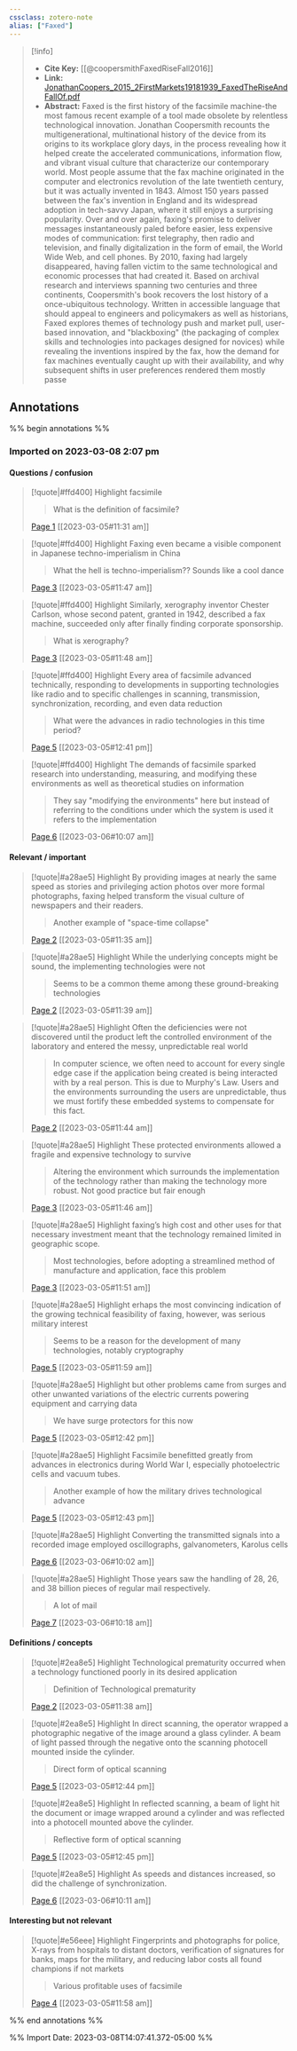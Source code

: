 ```yaml
---
cssclass: zotero-note
alias: ["Faxed"]
---
```


> [!info]
> - **Cite Key:** [[@coopersmithFaxedRiseFall2016]]
> - **Link:** [JonathanCoopers_2015_2FirstMarkets19181939_FaxedTheRiseAndFallOf.pdf](file://C:\Users\willc\Zotero\storage\IAEWGZ6U\JonathanCoopers_2015_2FirstMarkets19181939_FaxedTheRiseAndFallOf.pdf)
> - **Abstract:** Faxed is the first history of the facsimile machine-the most famous recent example of a tool made obsolete by relentless technological innovation. Jonathan Coopersmith recounts the multigenerational, multinational history of the device from its origins to its workplace glory days, in the process revealing how it helped create the accelerated communications, information flow, and vibrant visual culture that characterize our contemporary world. Most people assume that the fax machine originated in the computer and electronics revolution of the late twentieth century, but it was actually invented in 1843. Almost 150 years passed between the fax's invention in England and its widespread adoption in tech-savvy Japan, where it still enjoys a surprising popularity. Over and over again, faxing's promise to deliver messages instantaneously paled before easier, less expensive modes of communication: first telegraphy, then radio and television, and finally digitalization in the form of email, the World Wide Web, and cell phones. By 2010, faxing had largely disappeared, having fallen victim to the same technological and economic processes that had created it. Based on archival research and interviews spanning two centuries and three continents, Coopersmith's book recovers the lost history of a once-ubiquitous technology. Written in accessible language that should appeal to engineers and policymakers as well as historians, Faxed explores themes of technology push and market pull, user-based innovation, and "blackboxing" (the packaging of complex skills and technologies into packages designed for novices) while revealing the inventions inspired by the fax, how the demand for fax machines eventually caught up with their availability, and why subsequent shifts in user preferences rendered them mostly passe

## Annotations
%% begin annotations %%
### Imported on 2023-03-08 2:07 pm

#### Questions / confusion

> [!quote|#ffd400] Highlight
> facsimile
>
>> What is the definition of facsimile?
>
> [Page 1](zotero://open-pdf/library/items/IAEWGZ6U?page=1) [[2023-03-05#11:31 am]]

> [!quote|#ffd400] Highlight
> Faxing even became a visible component in Japanese techno-imperialism in China
>
>> What the hell is techno-imperialism?? Sounds like a cool dance
>
> [Page 3](zotero://open-pdf/library/items/IAEWGZ6U?page=3) [[2023-03-05#11:47 am]]

> [!quote|#ffd400] Highlight
> Similarly, xerography inventor Chester Carlson, whose second patent, granted in 1942, described a fax machine, succeeded only after finally finding corporate sponsorship.
>
>> What is xerography?
>
> [Page 3](zotero://open-pdf/library/items/IAEWGZ6U?page=3) [[2023-03-05#11:48 am]]

> [!quote|#ffd400] Highlight
> Every area of facsimile advanced technically, responding to developments in supporting technologies like radio and to specific challenges in scanning, transmission, synchronization, recording, and even data reduction
>
>> What were the advances in radio technologies in this time period?
>
> [Page 5](zotero://open-pdf/library/items/IAEWGZ6U?page=5) [[2023-03-05#12:41 pm]]

> [!quote|#ffd400] Highlight
> The demands of facsimile sparked research into understanding, measuring, and modifying these environments as well as theoretical studies on information
>
>> They say "modifying the environments" here but instead of referring to the conditions under which the system is used it refers to the implementation
>
> [Page 6](zotero://open-pdf/library/items/IAEWGZ6U?page=6) [[2023-03-06#10:07 am]]

#### Relevant / important

> [!quote|#a28ae5] Highlight
> By providing images at nearly the same speed as stories and privileging action photos over more formal photographs, faxing helped transform the visual culture of newspapers and their readers.
>
>> Another example of "space-time collapse"
>
> [Page 2](zotero://open-pdf/library/items/IAEWGZ6U?page=2) [[2023-03-05#11:35 am]]

> [!quote|#a28ae5] Highlight
> While the underlying concepts might be sound, the implementing technologies were not
>
>> Seems to be a common theme among these ground-breaking technologies
>
> [Page 2](zotero://open-pdf/library/items/IAEWGZ6U?page=2) [[2023-03-05#11:39 am]]

> [!quote|#a28ae5] Highlight
> Often the deficiencies were not discovered until the product left the controlled environment of the laboratory and entered the messy, unpredictable real world
>
>> In computer science, we often need to account for every single edge case if the application being created is being interacted with by a real person. This is due to Murphy's Law. Users and the environments surrounding the users are unpredictable, thus we must fortify these embedded systems to compensate for this fact.
>
> [Page 2](zotero://open-pdf/library/items/IAEWGZ6U?page=2) [[2023-03-05#11:44 am]]

> [!quote|#a28ae5] Highlight
> These protected environments allowed a fragile and expensive technology to survive
>
>> Altering the environment which surrounds the implementation of the technology rather than making the technology more robust. Not good practice but fair enough
>
> [Page 3](zotero://open-pdf/library/items/IAEWGZ6U?page=3) [[2023-03-05#11:46 am]]

> [!quote|#a28ae5] Highlight
> faxing’s high cost and other uses for that necessary investment meant that the technology remained limited in geographic scope.
>
>> Most technologies, before adopting a streamlined method of manufacture and application, face this problem
>
> [Page 3](zotero://open-pdf/library/items/IAEWGZ6U?page=3) [[2023-03-05#11:51 am]]

> [!quote|#a28ae5] Highlight
> erhaps the most convincing indication of the growing technical feasibility of faxing, however, was serious military interest
>
>> Seems to be a reason for the development of many technologies, notably cryptography
>
> [Page 5](zotero://open-pdf/library/items/IAEWGZ6U?page=5) [[2023-03-05#11:59 am]]

> [!quote|#a28ae5] Highlight
> but other problems came from surges and other unwanted variations of the electric currents powering equipment and carrying data
>
>> We have surge protectors for this now
>
> [Page 5](zotero://open-pdf/library/items/IAEWGZ6U?page=5) [[2023-03-05#12:42 pm]]

> [!quote|#a28ae5] Highlight
> Facsimile benefitted greatly from advances in electronics during World War I, especially photoelectric cells and vacuum tubes.
>
>> Another example of how the military drives technological advance
>
> [Page 5](zotero://open-pdf/library/items/IAEWGZ6U?page=5) [[2023-03-05#12:43 pm]]

> [!quote|#a28ae5] Highlight
> Converting the transmitted signals into a recorded image employed oscillographs, galvanometers, Karolus cells
>
> [Page 6](zotero://open-pdf/library/items/IAEWGZ6U?page=6) [[2023-03-06#10:02 am]]

> [!quote|#a28ae5] Highlight
> Those years saw the handling of 28, 26, and 38 billion pieces of regular mail respectively.
>
>> A lot of mail
>
> [Page 7](zotero://open-pdf/library/items/IAEWGZ6U?page=7) [[2023-03-06#10:18 am]]

#### Definitions / concepts

> [!quote|#2ea8e5] Highlight
> Technological prematurity occurred when a technology functioned poorly in its desired application
>
>> Definition of Technological prematurity
>
> [Page 2](zotero://open-pdf/library/items/IAEWGZ6U?page=2) [[2023-03-05#11:38 am]]

> [!quote|#2ea8e5] Highlight
> In direct scanning, the operator wrapped a photographic negative of the image around a glass cylinder. A beam of light passed through the negative onto the scanning photocell mounted inside the cylinder.
>
>> Direct form of optical scanning
>
> [Page 5](zotero://open-pdf/library/items/IAEWGZ6U?page=5) [[2023-03-05#12:44 pm]]

> [!quote|#2ea8e5] Highlight
> In reflected scanning, a beam of light hit the document or image wrapped around a cylinder and was reflected into a photocell mounted above the cylinder.
>
>> Reflective form of optical scanning
>
> [Page 5](zotero://open-pdf/library/items/IAEWGZ6U?page=5) [[2023-03-05#12:45 pm]]

> [!quote|#2ea8e5] Highlight
> As speeds and distances increased, so did the challenge of synchronization.
>
> [Page 6](zotero://open-pdf/library/items/IAEWGZ6U?page=6) [[2023-03-06#10:11 am]]

#### Interesting but not relevant

> [!quote|#e56eee] Highlight
> Fingerprints and photographs for police, X-rays from hospitals to distant doctors, verification of signatures for banks, maps for the military, and reducing labor costs all found champions if not markets
>
>> Various profitable uses of facsimile
>
> [Page 4](zotero://open-pdf/library/items/IAEWGZ6U?page=4) [[2023-03-05#11:58 am]]


%% end annotations %%

%% Import Date: 2023-03-08T14:07:41.372-05:00 %%
